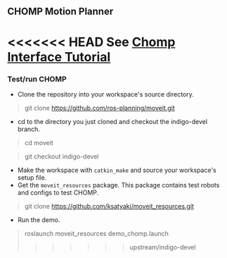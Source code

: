 ## CHOMP Motion Planner

<<<<<<< HEAD
See [Chomp Interface Tutorial](http://docs.ros.org/kinetic/api/moveit_tutorials/html/doc/chomp_interface_tutorial.html)
=======
### Test/run CHOMP

* Clone the repository into your workspace's source directory.

> git clone https://github.com/ros-planning/moveit.git

* cd to the directory you just cloned and checkout the indigo-devel branch.

> cd moveit

> git checkout indigo-devel

* Make the workspace with `catkin_make` and source your workspace's setup file.
* Get the `moveit_resources` package. This package contains test robots and configs to test CHOMP.

> git clone https://github.com/ksatyaki/moveit_resources.git

* Run the demo.

> roslaunch moveit_resources demo_chomp.launch
>>>>>>> upstream/indigo-devel

